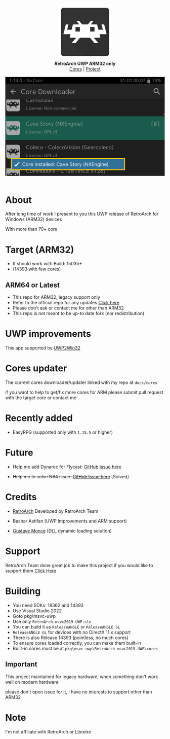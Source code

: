 <p align="center">
  <img src="assets/logo.png" width="176"><br>
  <b>RetroArch UWP ARM32 only</b><br/>
  <a href="./cores">Cores</a> |
  <a href="https://github.com/libretro/RetroArch">Project</a> 
  <br/><br/>
  <img src="assets/screen.png"><br/><br/>
</p>


# About

After long time of work I present to you this UWP release of RetroArch for Windows (ARM32) devices

With more than 70+ core


# Target (ARM32)

- It should work with Build: 15035+ 
- (14393 with few cores)

## ARM64 or Latest
- This repo for ARM32, legacy support only
- Refer to the official repo for any updates [Click here](https://retroarch.com/?page=platforms)
- Please don't ask or contact me for other than ARM32
- This repo is not meant to be up-to date fork (nor redistribution)

# UWP improvements
This app supported by [UWP2Win32](https://github.com/basharast/UWP2Win32)

# Cores updater
The current cores downloader/updater linked with my repo at `docs/cores`

if you want to help to get/fix more cores for ARM please submit pull request with the target core or contact me


# Recently added
- EasyRPG (supported only with `1.15.5` or higher)


# Future

- Help me add Dynarec for Flycast: [GitHub Issue here](https://github.com/flyinghead/flycast/issues/545)

- ~~Help me to solve N64 issue: [GitHub Issue here](https://github.com/mupen64plus/mupen64plus-video-rice/issues/102)~~ [Solved]


# Credits

- <a href="https://www.retroarch.com/">RetroArch</a> Developed by RetroArch Team 


- Bashar Astifan (UWP Improvements and ARM support)

- [Gustave Monce](https://github.com/gus33000) (DLL dynamic loading solution)


# Support

RetroArch Team done great job to make this project if you would like to support them <a href="https://www.retroarch.com/index.php?page=donate">Click Here</a>

# Building

- You need SDKs: 18362 and 14393
- Use Visual Studio 2022
- Goto pkg\msvc-uwp
- Use only `RetroArch-msvc2019-UWP.sln` 
- You can build it as `ReleaseANGLE` or `ReleaseANGLE GL`
- `ReleaseANGLE GL` for devices with no DirectX 11.x support
- There is also Release 14393 (pointless, no much cores)
- To ensure cores loaded correctly, you can make them built-in
- Built-in cores must be at `pkg\msvc-uwp\RetroArch-msvc2019-UWP\cores`


## Important

This project maintained for legacy hardware, when something don't work well on modern hardware

please don't open issue for it, I have no interests to support other than ARM32


# Note

I'm not affiliate with RetroArch or Libretro
